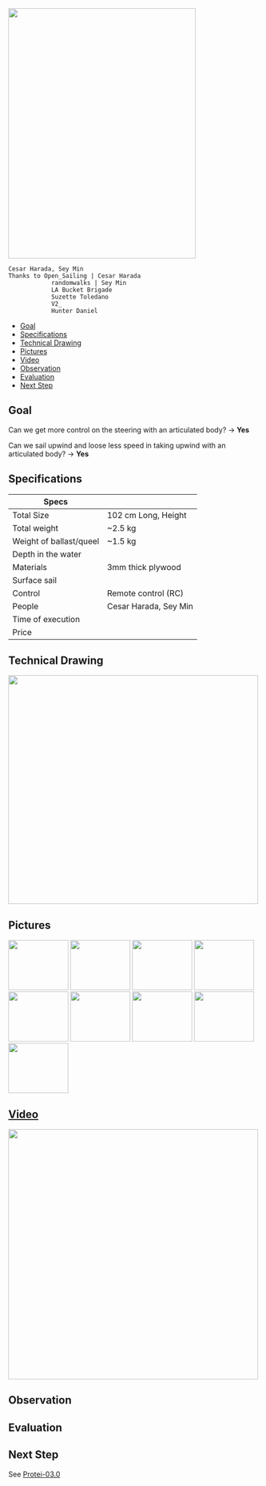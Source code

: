 <img src="http://farm5.static.flickr.com/4122/4903492245_739f2c128a.jpg" height="500px" width = "375px">

    Cesar Harada, Sey Min
    Thanks to Open_Sailing | Cesar Harada
                randomwalks | Sey Min
                LA Bucket Brigade
                Suzette Toledano
                V2_
                Hunter Daniel
* [Goal](https://github.com/Scoutbots/Protei/wiki/02.0_Articulated#goal)
* [Specifications](https://github.com/Scoutbots/Protei/wiki/02.0_Articulated#specifications)
* [Technical Drawing](https://github.com/Scoutbots/Protei/wiki/02.0_Articulated#technical-drawing)
* [Pictures](https://github.com/Scoutbots/Protei/wiki/02.0_Articulated#pictures)
* [Video](https://github.com/Scoutbots/Protei/wiki/02.0_Articulated#video)
* [Observation](https://github.com/Scoutbots/Protei/wiki/02.0_Articulated#observation)
* [Evaluation](https://github.com/Scoutbots/Protei/wiki/02.0_Articulated#evaluation)
* [Next Step](https://github.com/Scoutbots/Protei/wiki/02.0_Articulated#next-step)

## Goal
Can we get more control on the steering with an articulated body? -> **Yes**

Can we sail upwind and loose less speed in taking upwind with an articulated body? -> **Yes**

## Specifications
|Specs| |
--- | --- |
Total Size | 102 cm Long, Height
Total weight|	 ~2.5 kg
Weight of ballast/queel |	 ~1.5 kg
Depth in the water|	 
Materials|	 3mm thick plywood
Surface sail|
Control | Remote control (RC)
People|  Cesar Harada, Sey Min
Time of execution|	 
Price|

## Technical Drawing

<img src="http://farm5.static.flickr.com/4147/4983616097_a5270a981c.jpg" height="457px" width = "500px">



## Pictures


<img src="http://farm5.static.flickr.com/4097/4873702428_2eaa3747e0_t.jpg" height="100px" width = "120px">
<img src="http://farm5.static.flickr.com/4081/4873107671_058e9c63f6_t.jpg" height="100px" width = "120px">
<img src="http://farm5.static.flickr.com/4082/4883144686_56c3d06f94_t.jpg" height="100px" width = "120px">
<img src="http://farm5.static.flickr.com/4140/4873142745_bc8d401bbd_t.jpg" height="100px" width = "120px">
<img src="http://farm5.static.flickr.com/4116/4873766730_7d0f0e30d4_t.jpg" height="100px" width = "120px">
<img src="http://farm5.static.flickr.com/4137/4873812186_21435c606e_t.jpg" height="100px" width = "120px">
<img src="http://farm5.static.flickr.com/4076/4903438229_009f474b99_t.jpg" height="100px" width = "120px">
<img src="http://farm5.static.flickr.com/4115/4903469145_e8daaf22d3_t.jpg" height="100px" width = "120px">
<img src="http://farm5.static.flickr.com/4142/4904078180_62f8188410_t.jpg" height="100px" width = "120px">


## [Video](https://www.youtube.com/watch?v=Gr8OGrjVS48)

[<img src="http://img.youtube.com/vi/Gr8OGrjVS48/0.jpg" width="500px">](https://www.youtube.com/watch?v=Gr8OGrjVS48)

## Observation

## Evaluation

## Next Step

See [Protei-03.0](https://github.com/Scoutbots/Protei/wiki/03.0_Ocean_Blimp)
